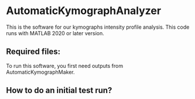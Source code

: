 # AutomaticKymographAnalyzer

This is the software for our kymographs intensity profile analysis. This code runs with MATLAB 2020 or later version. 


## Required files: 
To run this software, you first need outputs from AutomaticKymographMaker. 


## How to do an initial test run?
